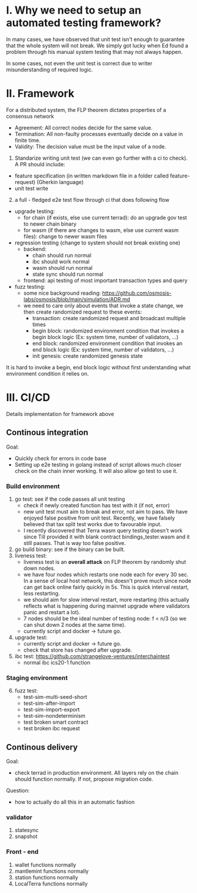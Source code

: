# I. Why we need to setup an automated testing framework?
In many cases, we have observed that unit test isn't enough to guarantee that the whole system will not break. We simply got lucky when Ed found a problem through his manual system testing that may not always happen.

In some cases, not even the unit test is correct due to writer misunderstanding of required logic.

# II. Framework
For a distributed system, the FLP theorem dictates properties of a consensus network
* Agreement: All correct nodes decide for the same value.
* Termination: All non-faulty processes eventually decide on a value in finite time.
* Validity: The decision value must be the input value of a node.

1. Standarize writing unit test (we can even go further with a ci to check). A PR should include:
* feature specification (in written markdown file in a folder called feature-request) (Gherkin language)
* unit test write

2. a full - fledged e2e test flow through ci that does following flow
* upgrade testing:
    * for chain (if exists, else use current terrad): do an upgrade gov test to newer chain binary
    * for wasm (if there are changes to wasm, else use current wasm files): change to newer wasm files
* regression testing (change to system should not break existing one)
    * backend: 
        * chain should run normal 
        * ibc should work normal
        * wasm should run normal
        * state sync should run normal
    * frontend: api testing of most important transaction types and query
* fuzz testing:
    * some nice background reading: https://github.com/osmosis-labs/osmosis/blob/main/simulation/ADR.md
    * we need to care only about events that invoke a state change, we then create randomized request to these events:
        * transaction: create randomized request and broadcast multiple times
        * begin block: randomized environment condition that invokes a begin block logic (Ex: system time, number of validators, ...)
        * end block: randomized environment condition that invokes an end block logic (Ex: system time, number of validators, ...)
        * init genesis: create randomized genesis state

It is hard to invoke a begin, end block logic without first understanding what environment condition it relies on.

# III. CI/CD

Details implementation for framework above

## Continous integration

Goal: 
* Quickly check for errors in code base
* Setting up e2e testing in golang instead of script allows much closer check on the chain inner working. It will also allow go test to use it.

### Build environment

1. go test: see if the code passes all unit testing
    * check if newly created function has test with it (if not, error)
    * new unit test must aim to break and error, not aim to pass. We have enjoyed false positive from unit test. Recently, we have falsely believed that tax split test works due to favourable input.
    * I recently discovered that Terra wasm query testing doesn't work since Till provided it with blank contract bindings_tester.wasm and it still passes. That is way too false positive.
2. go build binary: see if the binary can be built.
3. liveness test:
    * liveness test is an __overall attack__ on FLP theorem by randomly shut down nodes.
    * we have four nodes which restarts one node each for every 30 sec. In a sense of local host network, this doesn't prove much since node can get back online fairly quickly in 5s. This is quick interval restart, less restarting.
    * we should aim for slow interval restart, more restarting (this actually reflects what is happening during mainnet upgrade where validators panic and restart a lot).
    * 7 nodes should be the ideal number of testing node: f < n/3 (so we can shut down 2 nodes at the same time).
    * currently script and docker -> future go.
4. upgrade test:
    * currently script and docker -> future go.
    * check that store has changed after upgrade.
5. ibc test: https://github.com/strangelove-ventures/interchaintest
    * normal ibc ics20-1 function

### Staging environment

6. fuzz test: 
    * test-sim-multi-seed-short
    * test-sim-after-import
    * test-sim-import-export
    * test-sim-nondeterminism
    * test broken smart contract
    * test broken ibc request

## Continous delivery

Goal: 
* check terrad in production environment. All layers rely on the chain should function normally. If not, propose migration code.

Question:
* how to actually do all this in an automatic fashion

### validator
1. statesync
2. snapshot

### Front - end
1. wallet functions normally
2. mantlemint functions normally
3. station functions normally
4. LocalTerra functions normally
